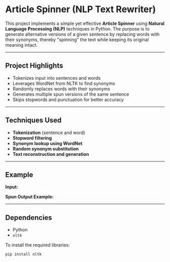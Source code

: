 # Article Spinner (NLP Text Rewriter)

This project implements a simple yet effective **Article Spinner** using **Natural Language Processing (NLP)** techniques in Python. The purpose is to generate alternative versions of a given sentence by replacing words with their synonyms, thereby "spinning" the text while keeping its original meaning intact.

---

## Project Highlights

- Tokenizes input into sentences and words
- Leverages WordNet from NLTK to find synonyms
- Randomly replaces words with their synonyms
- Generates multiple spun versions of the same sentence
- Skips stopwords and punctuation for better accuracy

---

## Techniques Used

- **Tokenization** (sentence and word)
- **Stopword filtering**
- **Synonym lookup using WordNet**
- **Random synonym substitution**
- **Text reconstruction and generation**

---

## Example

**Input:**

**Spun Output Example:**


---

## Dependencies

- Python
- `nltk`

To install the required libraries:

```bash
pip install nltk

